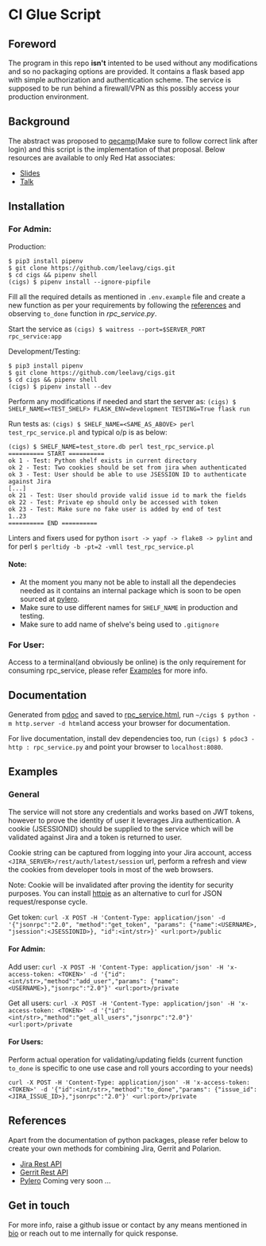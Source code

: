 # CI Glue Script
## Foreword
The program in this repo **isn't** intented to be used without any modifications and so no packaging options are provided. It contains a flask based app with simple authorization and authentication scheme. The service is supposed to be run behind a firewall/VPN as this possibly access your production environment.

## Background
The abstract was proposed to [qecamp](https://www.qecamp.com/proposals/27/2221)(Make sure to follow correct link after login) and this script is the implementation of that proposal.
Below resources are available to only Red Hat associates:
- [Slides](https://docs.google.com/presentation/d/1jcH07ZPLvGAR5WZTbef9-GEQ1Y2ARJCE9ZOw-a7hbOA/)
- [Talk](https://drive.google.com/file/d/13yWpfujO1XCtVfycSr70lwQzQ2gm7e7f/)

## Installation
### For Admin:
Production:
```
$ pip3 install pipenv
$ git clone https://github.com/leelavg/cigs.git
$ cd cigs && pipenv shell
(cigs) $ pipenv install --ignore-pipfile
```

Fill all the required details as mentioned in `.env.example` file and create a new function as per your requirements by following the [references](https://github.com/leelavg/cigs#references) and observing `to_done` function in *rpc_service.py*.

Start the service as `(cigs) $ waitress --port=$SERVER_PORT rpc_service:app`

Development/Testing:
```
$ pip3 install pipenv
$ git clone https://github.com/leelavg/cigs.git
$ cd cigs && pipenv shell
(cigs) $ pipenv install --dev
```

Perform any modifications if needed and start the server as:
`(cigs) $ SHELF_NAME=<TEST_SHELF> FLASK_ENV=development TESTING=True flask run`

Run tests as: `(cigs) $ SHELF_NAME=<SAME_AS_ABOVE> perl test_rpc_service.pl` and typical o/p is as below:
```
(cigs) $ SHELF_NAME=test_store.db perl test_rpc_service.pl 
========== START ==========
ok 1 - Test: Python shelf exists in current directory
ok 2 - Test: Two cookies should be set from jira when authenticated
ok 3 - Test: User should be able to use JSESSION ID to authenticate against Jira
[...]
ok 21 - Test: User should provide valid issue id to mark the fields
ok 22 - Test: Private ep should only be accessed with token
ok 23 - Test: Make sure no fake user is added by end of test
1..23
========== END ==========
```

Linters and fixers used for python `isort -> yapf -> flake8 -> pylint` and for perl `$ perltidy -b -pt=2 -vmll test_rpc_service.pl`

#### Note:
- At the moment you many not be able to install all the dependecies needed as it contains an internal package which is soon to be open sourced at [pylero](https://github.com/RedHatQE/pylero).
- Make sure to use different names for `SHELF_NAME` in production and testing.
- Make sure to add name of shelve's being used to `.gitignore`

### For User:

Access to a terminal(and obviously be online) is the only requirement for consuming rpc_service, please refer [Examples](https://github.com/leelavg/cigs#examples) for more info.

## Documentation

Generated from [pdoc](https://pdoc3.github.io/pdoc/) and saved to [rpc_service.html](html/rpc_service.html), run `~/cigs $ python -m http.server -d html`and access your browser for documentation.

For live documentation, install dev dependencies too, run `(cigs) $ pdoc3 -http : rpc_service.py` and point your browser to `localhost:8080`.

## Examples

### General
The service will not store any credentials and works based on JWT tokens, however to prove the identity of user it leverages Jira authentication. A cookie (JSESSIONID) should be supplied to the service which will be validated against Jira and a token is returned to user.

Cookie string can be captured from logging into your Jira account, access `<JIRA_SERVER>/rest/auth/latest/session` url, perform a refresh and view the cookies from developer tools in most of the web browsers.

Note: Cookie will be invalidated after proving the identity for security purposes. You can install [httpie](https://httpie.io/) as an alternative to curl for JSON request/response cycle.

Get token:
`curl -X POST -H 'Content-Type: application/json' -d '{"jsonrpc":"2.0", "method":"get_token", "params": {"name":<USERNAME>, "jsession":<JSESSIONID>}, "id":<int/str>}' <url:port>/public`

#### For Admin:

Add user:
`curl -X POST -H 'Content-Type: application/json' -H 'x-access-token: <TOKEN>' -d '{"id":<int/str>,"method":"add_user","params": {"name":<USERNAME>},"jsonrpc":"2.0"}' <url:port>/private`

Get all users:
`curl -X POST -H 'Content-Type: application/json' -H 'x-access-token: <TOKEN>' -d '{"id":<int/str>,"method":"get_all_users","jsonrpc":"2.0"}' <url:port>/private`

#### For Users:

Perform actual operation for validating/updating fields (current function `to_done` is specific to one use case and roll yours according to your needs)

`curl -X POST -H 'Content-Type: application/json' -H 'x-access-token: <TOKEN>' -d '{"id":<int/str>,"method":"to_done","params": {"issue_id":<JIRA_ISSUE_ID>},"jsonrpc":"2.0"}' <url:port>/private`


## References

Apart from the documentation of python packages, please refer below to create your own methods for combining Jira, Gerrit and Polarion.
- [Jira Rest API](https://docs.atlassian.com/software/jira/docs/api/REST/7.6.1/)
- [Gerrit Rest API](https://gerrit-review.googlesource.com/Documentation/rest-api.html)
- [Pylero](https://github.com/RedHatQE/pylero) Coming very soon ...

## Get in touch

For more info, raise a github issue or contact by any means mentioned in [bio](https://github.com/leelavg) or reach out to me internally for quick response.
